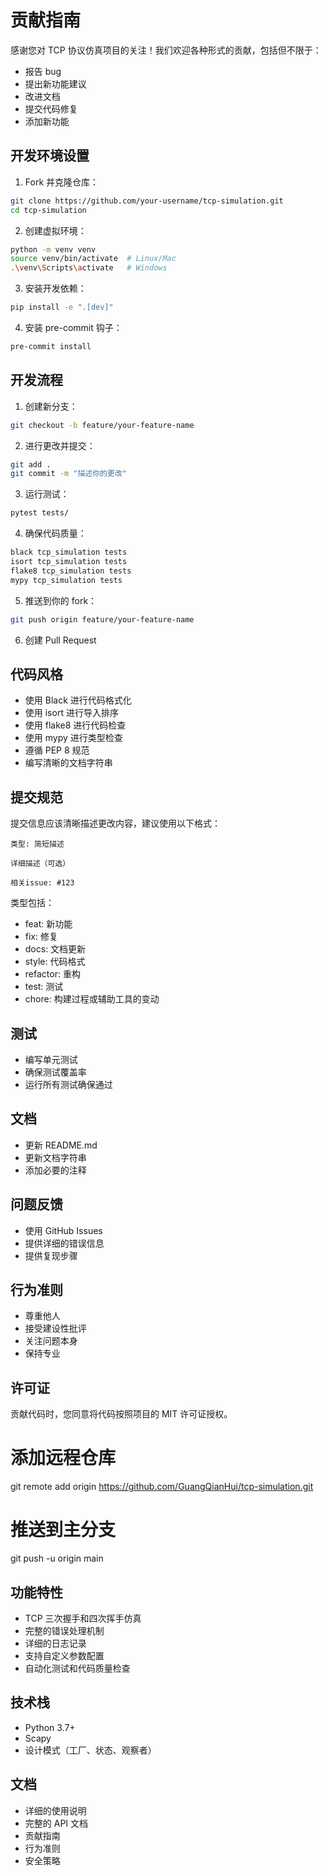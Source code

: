 # 贡献指南

感谢您对 TCP 协议仿真项目的关注！我们欢迎各种形式的贡献，包括但不限于：

- 报告 bug
- 提出新功能建议
- 改进文档
- 提交代码修复
- 添加新功能

## 开发环境设置

1. Fork 并克隆仓库：

```bash
git clone https://github.com/your-username/tcp-simulation.git
cd tcp-simulation
```

2. 创建虚拟环境：

```bash
python -m venv venv
source venv/bin/activate  # Linux/Mac
.\venv\Scripts\activate   # Windows
```

3. 安装开发依赖：

```bash
pip install -e ".[dev]"
```

4. 安装 pre-commit 钩子：

```bash
pre-commit install
```

## 开发流程

1. 创建新分支：

```bash
git checkout -b feature/your-feature-name
```

2. 进行更改并提交：

```bash
git add .
git commit -m "描述你的更改"
```

3. 运行测试：

```bash
pytest tests/
```

4. 确保代码质量：

```bash
black tcp_simulation tests
isort tcp_simulation tests
flake8 tcp_simulation tests
mypy tcp_simulation tests
```

5. 推送到你的 fork：

```bash
git push origin feature/your-feature-name
```

6. 创建 Pull Request

## 代码风格

- 使用 Black 进行代码格式化
- 使用 isort 进行导入排序
- 使用 flake8 进行代码检查
- 使用 mypy 进行类型检查
- 遵循 PEP 8 规范
- 编写清晰的文档字符串

## 提交规范

提交信息应该清晰描述更改内容，建议使用以下格式：

```
类型: 简短描述

详细描述（可选）

相关issue: #123
```

类型包括：

- feat: 新功能
- fix: 修复
- docs: 文档更新
- style: 代码格式
- refactor: 重构
- test: 测试
- chore: 构建过程或辅助工具的变动

## 测试

- 编写单元测试
- 确保测试覆盖率
- 运行所有测试确保通过

## 文档

- 更新 README.md
- 更新文档字符串
- 添加必要的注释

## 问题反馈

- 使用 GitHub Issues
- 提供详细的错误信息
- 提供复现步骤

## 行为准则

- 尊重他人
- 接受建设性批评
- 关注问题本身
- 保持专业

## 许可证

贡献代码时，您同意将代码按照项目的 MIT 许可证授权。

# 添加远程仓库

git remote add origin https://github.com/GuangQianHui/tcp-simulation.git

# 推送到主分支

git push -u origin main

## 功能特性

- TCP 三次握手和四次挥手仿真
- 完整的错误处理机制
- 详细的日志记录
- 支持自定义参数配置
- 自动化测试和代码质量检查

## 技术栈

- Python 3.7+
- Scapy
- 设计模式（工厂、状态、观察者）

## 文档

- 详细的使用说明
- 完整的 API 文档
- 贡献指南
- 行为准则
- 安全策略

